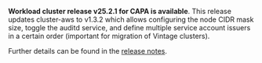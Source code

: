 **Workload cluster release v25.2.1 for CAPA is available**. This release updates cluster-aws to v1.3.2 which allows configuring the node CIDR mask size, toggle the auditd service, and define multiple service account issuers in a certain order (important for migration of Vintage clusters).

Further details can be found in the [release notes](https://docs.giantswarm.io/changes/workload-cluster-releases-capa/releases/aws-25.2.1).
